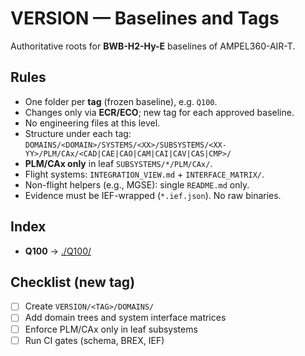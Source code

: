 # VERSION — Baselines and Tags

Authoritative roots for **BWB-H2-Hy-E** baselines of AMPEL360-AIR-T.

## Rules
- One folder per **tag** (frozen baseline), e.g. `Q100`.
- Changes only via **ECR/ECO**; new tag for each approved baseline.
- No engineering files at this level.
- Structure under each tag:
  `DOMAINS/<DOMAIN>/SYSTEMS/<XX>/SUBSYSTEMS/<XX-YY>/PLM/CAx/<CAD|CAE|CAO|CAM|CAI|CAV|CAS|CMP>/`
- **PLM/CAx only** in leaf `SUBSYSTEMS/*/PLM/CAx/`.
- Flight systems: `INTEGRATION_VIEW.md` + `INTERFACE_MATRIX/`.
- Non-flight helpers (e.g., MGSE): single `README.md` only.
- Evidence must be IEF-wrapped (`*.ief.json`). No raw binaries.

## Index
- **Q100** → [./Q100/](./Q100/)

## Checklist (new tag)
- [ ] Create `VERSION/<TAG>/DOMAINS/`
- [ ] Add domain trees and system interface matrices
- [ ] Enforce PLM/CAx only in leaf subsystems
- [ ] Run CI gates (schema, BREX, IEF)
